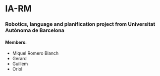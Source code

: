 # IA-RM
### Robotics, language and planification project from Universitat Autònoma de Barcelona
#### Members:
- Miquel Romero Blanch
- Gerard
- Guillem
- Oriol
